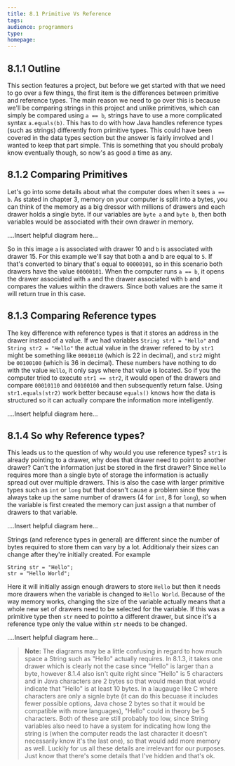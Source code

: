 ```yaml
---
title: 8.1 Primitive Vs Reference
tags:
audience: programmers
type:
homepage:
---
```


## 8.1.1 Outline

This section features a project, but before we get started with that we need to go over a few things, the first item is the differences between primitive and reference types. The main reason we need to go over this is because we'll be comparing strings in this project and unlike primitives, which can simply be compared using `a == b`, strings have to use a more complicated syntax `a.equals(b)`. This has to do with how Java handles reference types (such as strings) differently from primitive types. This could have been covered in the data types section but the answer is fairly involved and I wanted to keep that part simple. This is something that you should probaly know eventually though, so now's as good a time as any.   

## 8.1.2 Comparing Primitives

Let's go into some details about what the computer does when it sees `a == b`. As stated in chapter 3, memory on your computer is split into a bytes, you can think of the memory as a big dressor with millions of drawers and each drawer holds a single byte. If our variables are `byte a` and `byte b`, then both variables would be associated with their own drawer in memory.

....Insert helpful diagram here...

So in this image `a` is associated with drawer 10 and `b` is associated with drawer 15. For this example we'll say that both a and b are equal to `5`. If that's converted to binary that's equal to `00000101`, so in this scenario both drawers have the value `00000101`. When the computer runs `a == b`, it opens the drawer associated with `a` and the drawer associated with `b` and compares the values within the drawers. Since both values are the same it will return true in this case.

## 8.1.3 Comparing Reference types

The key difference with reference types is that it stores an address in the drawer instead of a value. If we had variables `String str1 = "Hello"` and `String str2 = "Hello"` the actual value in the drawer refered to by `str1` might be something like `00010110` (which is 22 in decimal), and `str2` might be `00100100` (which is 36 in decimal). These numbers have nothing to do with the value `Hello`, it only says where that value is located. So if you the computer tried to execute `str1 == str2`, it would open of the drawers and compare `00010110` and `00100100` and then subsequently return false. Using `str1.equals(str2)` work better because `equals()` knows how the data is structured so it can actually compare the information more intelligently.

....Insert helpful diagram here...

## 8.1.4 So why Reference types?

This leads us to the question of why would you use reference types? `str1` is already pointing to a drawer, why does that drawer need to point to another drawer? Can't the information just be stored in the first drawer? Since `Hello` requires more than a single byte of storage the information is actually spread out over multiple drawers. This is also the case with larger primitive types such as `int` or `long` but that doesn't cause a problem since they always take up the same number of drawers (4 for `int`, 8 for `long`), so when the variable is first created the memory can just assign a that number of drawers to that variable.

....Insert helpful diagram here...

Strings (and reference types in general) are different since the number of bytes required to store them can vary by a lot. Additionaly their sizes can change after they're initially created. For example

```
String str = "Hello";
str = "Hello World";
```

Here it will initially assign enough drawers to store `Hello` but then it needs more drawers when the variable is changed to `Hello World`. Because of the way memory works, changing the size of the variable actually means that a whole new set of drawers need to be selected for the variable. If this was a primitive type then `str` need to pointto a different drawer, but since it's a reference type only the value within `str` needs to be changed.

....Insert helpful diagram here...

>**Note:** The diagrams may be a little confusing in regard to how much space a String such as "Hello" actually requires. In 8.1.3, it takes one drawer which is clearly not the case since "Hello" is larger than a byte, however 8.1.4 also isn't quite right since "Hello" is 5 characters and in Java characters are 2 bytes so that would mean that would indicate that "Hello" is at least 10 bytes. In a laugauge like C where characters are only a signle byte (it can do this becuase it includes fewer possible options, Java chose 2 bytes so that it would be compatible with more languages), "Hello" could in theory be 5 characters. Both of these are still probably too low, since String variables also need to have a system for indicating how long the string is (when the computer reads the last character it doesn't necessarily know it's the last one), so that would add more memory as well. Luckily for us all these details are irrelevant for our purposes. Just know that there's some details that I've hidden and that's ok.
